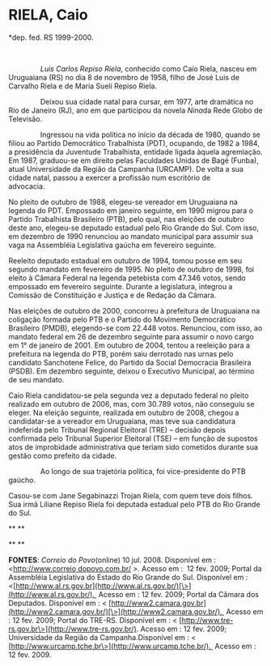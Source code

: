 RIELA, Caio
===========

\*dep. fed. RS 1999-2000.

 

                *Luis Carlos Repiso Riela*, conhecido como Caio Riela,
nasceu em Uruguaiana (RS) no dia 8 de novembro de 1958, filho de José
Luis de Carvalho Riela e de Maria Sueli Repiso Riela.

                Deixou sua cidade natal para cursar, em 1977, arte
dramática no Rio de Janeiro (RJ), ano em que participou da novela
*Nina*da Rede Globo de Televisão.

                Ingressou na vida política no início da década de 1980,
quando se filiou ao Partido Democrático Trabalhista (PDT), ocupando, de
1982 a 1984, a presidência da Juventude Trabalhista, entidade ligada
àquela agremiação. Em 1987, graduou-se em direito pelas Faculdades
Unidas de Bagé (Funba), atual Universidade da Região da Campanha
(URCAMP). De volta a sua cidade natal, passou a exercer a profissão num
escritório de advocacia.            

No pleito de outubro de 1988, elegeu-se vereador em Uruguaiana na
legenda do PDT. Empossado em janeiro seguinte, em 1990 migrou para o
Partido Trabalhista Brasileiro (PTB), pelo qual, nas eleições de outubro
deste ano, elegeu-se deputado estadual pelo Rio Grande do Sul. Com isso,
em dezembro de 1990 renunciou ao mandato municipal para assumir sua vaga
na Assembléia Legislativa gaúcha em fevereiro seguinte. 

Reeleito deputado estadual em outubro de 1994, tomou posse em seu
segundo mandato em fevereiro de 1995. No pleito de outubro de 1998, foi
eleito à Câmara Federal na legenda petebista com 47.346 votos, sendo
empossado em fevereiro seguinte. Durante a legislatura, integrou a
Comissão de Constituição e Justiça e de Redação da Câmara.

Nas eleições de outubro de 2000, concorreu à prefeitura de Uruguaiana na
coligação formada pelo PTB e o Partido do Movimento Democrático
Brasileiro (PMDB), elegendo-se com 22.448 votos. Renunciou, com isso, ao
mandato federal em 26 de dezembro seguinte para assumir o novo cargo em
1° de janeiro de 2001. Em outubro de 2004, tentou a reeleição para a
prefeitura na legenda do PTB, porém saiu derrotado nas urnas pelo
candidato Sanchotene Felice, do Partido da Social Democracia Brasileira
(PSDB). Em dezembro seguinte, deixou o Executivo Municipal, ao término
de seu mandato.

Caio Riela candidatou-se pela segunda vez a deputado federal no pleito
realizado em outubro de 2006, mas, com 30.789 votos, não conseguiu se
eleger. Na eleição seguinte, realizada em outubro de 2008, chegou a
candidatar-se a vereador em Uruguaiana, mas teve sua candidatura
indeferida pelo Tribunal Regional Eleitoral (TRE) – decisão depois
confirmada pelo Tribunal Superior Eleitoral (TSE) – em função de
supostos atos de improbidade administrativa que teriam sido cometidos
durante sua gestão como prefeito da cidade.

                Ao longo de sua trajetória política, foi vice-presidente
do PTB gaúcho.

Casou-se com Jane Segabinazzi Trojan Riela, com quem teve dois filhos.
Sua irmã Liliane Repiso Riela foi deputada estadual pelo PTB do Rio
Grande do Sul.

** **

** **

**FONTES**: *Correio do Povo*(online) 10 jul. 2008. Disponível em :
\<[http://www.correio
dopovo.com.br/](http://www.correio%20dopovo.com.br/) \>. Acesso em :  12
fev. 2009; Portal da Assembléia Legislativa do Estado do Rio Grande do
Sul. Disponível em :
\<[http://www.al.rs.gov.br](http://www.al.rs.gov.br/)[\>](http://www.al.rs.gov.br/). 
Acesso em : 12 fev. 2009; Portal da Câmara dos Deputados. Disponível em
: \<
[http://www2.camara.gov.br](http://www2.camara.gov.br/)[\>](http://www2.camara.gov.br/). 
Acesso em : 12 fev. 2009; Portal do TRE-RS. Disponível em : \<
[http://www.tre-rs.gov.br\>](http://www.tre-rs.gov.br/). Acesso em : 12
fev. 2009; Universidade da Região da Campanha.Disponível em : \<
[http://www.urcamp.tche.br\>](http://www.urcamp.tche.br/).  Acesso em :
12 fev. 2009.

               

 
